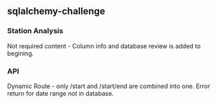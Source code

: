 ## sqlalchemy-challenge

### Station Analysis
Not required content - Column info and database review is added to begining.

### API
Dynamic Route - only /start and /start/end are combined into one. Error return for date range not in database.
